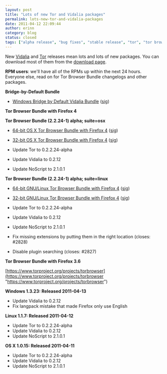 ```yaml
---
layout: post
title: "Lots of new Tor and Vidalia packages"
permalink: lots-new-tor-and-vidalia-packages
date: 2011-04-12 22:09:44
author: erinn
category: blog
status: closed
tags: ["alpha release", "bug fixes", "stable release", "tor", "tor browser bundle", "vidalia"]
---
```


New [Vidalia](http://blog.torproject.org/blog/vidalia-0212-released) and [Tor](http://blog.torproject.org/blog/tor-02224-alpha-out) releases mean lots and lots of new packages. You can download most of them from the [download page](https://www.torproject.org/download/download).

**RPM users**: we'll have all of the RPMs up within the next 24 hours. Everyone else, read on for Tor Browser Bundle changelogs and other packages.

**Bridge-by-Default Bundle**

-   [Windows Bridge by Default Vidalia Bundle](http://www.torproject.org/dist/vidalia-bundles/vidalia-bridge-bundle-0.2.2.24-alpha-0.2.12.exe) ([sig](http://www.torproject.org/dist/vidalia-bundles/vidalia-bridge-bundle-0.2.2.24-alpha-0.2.12.exe.asc))

**Tor Browser Bundle with Firefox 4**

**Tor Browser Bundle (2.2.24-1) alpha; suite=osx**

-   [64-bit OS X Tor Browser Bundle with Firefox 4](http://www.torproject.org/dist/torbrowser/osx/TorBrowser-2.2.24-1-alpha-osx-x86_64-en-US.zip) ([sig](http://www.torproject.org/dist/torbrowser/osx/TorBrowser-2.2.24-1-alpha-osx-x86_64-en-US.zip.asc))
-   [32-bit OS X Tor Browser Bundle with Firefox 4](http://www.torproject.org/dist/torbrowser/osx/TorBrowser-2.2.24-1-alpha-osx-i386-en-US.zip) ([sig](http://www.torproject.org/dist/torbrowser/osx/TorBrowser-2.2.24-1-alpha-osx-i386-en-US.zip.asc))

-   Update Tor to 0.2.2.24-alpha
-   Update Vidalia to 0.2.12
-   Update NoScript to 2.1.0.1

**Tor Browser Bundle (2.2.24-1) alpha; suite=linux**

-   [64-bit GNU/Linux Tor Browser Bundle with Firefox 4](http://www.torproject.org/dist/torbrowser/linux/tor-browser-gnu-linux-x86_64-2.2.24-1-alpha-en-US.tar.gz) ([sig](http://www.torproject.org/dist/torbrowser/linux/tor-browser-gnu-linux-x86_64-2.2.24-1-alpha-en-US.tar.gz.asc))
-   [32-bit GNU/Linux Tor Browser Bundle with Firefox 4](http://www.torproject.org/dist/torbrowser/linux/tor-browser-gnu-linux-i686-2.2.24-1-alpha-en-US.tar.gz) ([sig](http://www.torproject.org/dist/torbrowser/linux/tor-browser-gnu-linux-i686-2.2.24-1-alpha-en-US.tar.gz.asc))

-   Update Tor to 0.2.2.24-alpha
-   Update Vidalia to 0.2.12
-   Update NoScript to 2.1.0.1
-   Fix missing extensions by putting them in the right location (closes: \#2828)
-   Disable plugin searching (closes: \#2827)

**Tor Browser Bundle with Firefox 3.6**

[https://www.torproject.org/projects/torbrowser](https://www.torproject.org/projects/torbrowser "https://www.torproject.org/projects/torbrowser")

**Windows 1.3.23: Released 2011-04-13**

-   Update Vidalia to 0.2.12
-   Fix langpack mistake that made Firefox only use English

**Linux 1.1.7: Released 2011-04-12**

-   Update Tor to 0.2.2.24-alpha
-   Update Vidalia to 0.2.12
-   Update NoScript to 2.1.0.1

**OS X 1.0.15: Released 2011-04-11**

-   Update Tor to 0.2.2.24-alpha
-   Update Vidalia to 0.2.12
-   Update NoScript to 2.1.0.1

